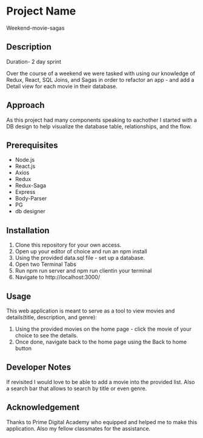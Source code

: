 # Project Name

Weekend-movie-sagas

## Description

Duration- 2 day sprint

Over the course of a weekend we were tasked with using our knowledge of Redux, React, SQL Joins, and Sagas in order to refactor an app - and add a Detail view for each movie in their database.

## Approach
As this project had many components speaking to eachother I started with a DB design to help visualize the database table, relationships, and the flow.

## Prerequisites
- Node.js
- React.js
- Axios
- Redux
- Redux-Saga
- Express
- Body-Parser
- PG
- db designer

## Installation
1. Clone this repository for your own access.
2. Open up your editor of choice and run an npm install
3. Using the provided data.sql file - set up a database.
4. Open two Terminal Tabs
5. Run npm run server and npm run clientin your terminal
6. Navigate to http://localhost:3000/

## Usage
This web application is meant to serve as a tool to view movies and details(title, description, and genre):

1. Using the provided movies on the home page - click the movie of your choice to see the details.
2. Once done, navigate back to the home page using the Back to home button 

## Developer Notes
If revisited I would love to be able to add a movie into the provided list. Also a search bar that allows to search by title or even genre.

## Acknowledgement
Thanks to Prime Digital Academy who equipped and helped me to make this application. Also my fellow classmates for the assistance.